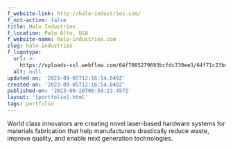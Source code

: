 ```yaml
---
f_website-link: http://halo-industries.com/
f_not-active: false
title: Halo Industries
f_location: Palo Alto, USA
f_website-name: halo-industries.com
slug: halo-industries
f_logotype:
  url: >-
    https://uploads-ssl.webflow.com/64f7085279693bcfdc730ee3/64f71c23bd7a31e813613cd6_haloindustries.png
  alt: null
updated-on: '2023-09-05T12:16:54.849Z'
created-on: '2023-09-05T12:16:54.849Z'
published-on: '2023-09-28T08:59:23.457Z'
layout: '[portfolio].html'
tags: portfolio
---
```


World class innovators are creating novel laser-based hardware systems for materials fabrication that help manufacturers drastically reduce waste, improve quality, and enable next generation technologies.  

  

‍
